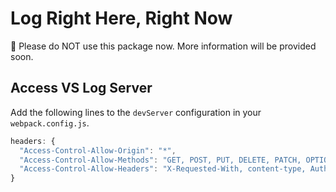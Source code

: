 # Log Right Here, Right Now

🛑 Please do NOT use this package now. More information will be provided soon.

## Access VS Log Server

Add the following lines to the `devServer` configuration in your `webpack.config.js`.

```js
headers: {
  "Access-Control-Allow-Origin": "*",
  "Access-Control-Allow-Methods": "GET, POST, PUT, DELETE, PATCH, OPTIONS",
  "Access-Control-Allow-Headers": "X-Requested-With, content-type, Authorization"
}
```
